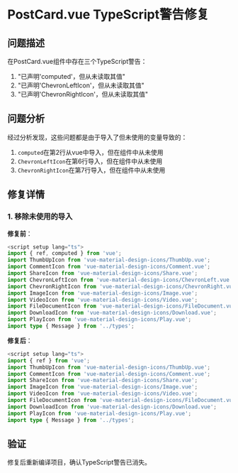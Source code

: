 # PostCard.vue TypeScript警告修复

## 问题描述

在PostCard.vue组件中存在三个TypeScript警告：

1. "已声明'computed'，但从未读取其值"
2. "已声明'ChevronLeftIcon'，但从未读取其值"
3. "已声明'ChevronRightIcon'，但从未读取其值"

## 问题分析

经过分析发现，这些问题都是由于导入了但未使用的变量导致的：

1. `computed`在第2行从vue中导入，但在组件中从未使用
2. `ChevronLeftIcon`在第6行导入，但在组件中从未使用
3. `ChevronRightIcon`在第7行导入，但在组件中从未使用

## 修复详情

### 1. 移除未使用的导入

**修复前**：
```typescript
<script setup lang="ts">
import { ref, computed } from 'vue';
import ThumbUpIcon from 'vue-material-design-icons/ThumbUp.vue';
import CommentIcon from 'vue-material-design-icons/Comment.vue';
import ShareIcon from 'vue-material-design-icons/Share.vue';
import ChevronLeftIcon from 'vue-material-design-icons/ChevronLeft.vue';
import ChevronRightIcon from 'vue-material-design-icons/ChevronRight.vue';
import ImageIcon from 'vue-material-design-icons/Image.vue';
import VideoIcon from 'vue-material-design-icons/Video.vue';
import FileDocumentIcon from 'vue-material-design-icons/FileDocument.vue';
import DownloadIcon from 'vue-material-design-icons/Download.vue';
import PlayIcon from 'vue-material-design-icons/Play.vue';
import type { Message } from '../types';
```

**修复后**：
```typescript
<script setup lang="ts">
import { ref } from 'vue';
import ThumbUpIcon from 'vue-material-design-icons/ThumbUp.vue';
import CommentIcon from 'vue-material-design-icons/Comment.vue';
import ShareIcon from 'vue-material-design-icons/Share.vue';
import ImageIcon from 'vue-material-design-icons/Image.vue';
import VideoIcon from 'vue-material-design-icons/Video.vue';
import FileDocumentIcon from 'vue-material-design-icons/FileDocument.vue';
import DownloadIcon from 'vue-material-design-icons/Download.vue';
import PlayIcon from 'vue-material-design-icons/Play.vue';
import type { Message } from '../types';
```

## 验证

修复后重新编译项目，确认TypeScript警告已消失。